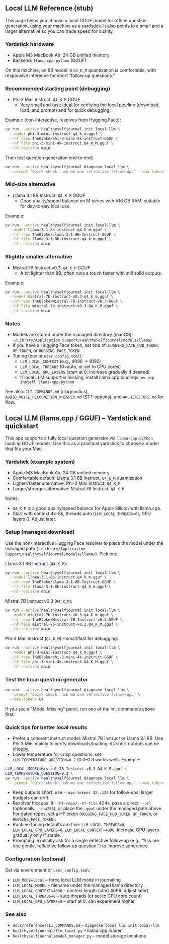 ## Local LLM Reference (stub)

This page helps you choose a local GGUF model for offline question generation, using your machine as a yardstick. It also points to a small and a larger alternative so you can trade speed for quality.

### Yardstick hardware

- Apple M3 MacBook Air, 24 GB unified memory
- Backend: `llama-cpp-python` (GGUF)

On this machine, an 8B model in `Q4_K_M` quantization is comfortable, with responsive inference for short “follow‑up questions.”

### Recommended starting point (debugging)

- Phi‑3 Mini Instruct, `Q4_K_M` GGUF
  - Very small and fast; ideal for verifying the local pipeline (download, load, and prompt) and for quick debugging.

Example (non‑interactive, resolves from Hugging Face):

```bash
uv run --active healthyselfjournal init local-llm \
  --model phi-3-mini-instruct-q4_k_m.gguf \
  --hf-repo TheBloke/phi-3-mini-4k-instruct-GGUF \
  --hf-file phi-3-mini-4k-instruct.Q4_K_M.gguf \
  --hf-revision main
```

Then test question generation end‑to‑end:

```bash
uv run --active healthyselfjournal diagnose local llm \
  --prompt "Quick check: ask me one reflective follow‑up." --max-tokens 64
```

### Mid‑size alternative

- Llama 3.1 8B Instruct, `Q4_K_M` GGUF
  - Good quality/speed balance on M‑series with ≥16 GB RAM; suitable for day‑to‑day local use.

Example:

```bash
uv run --active healthyselfjournal init local-llm \
  --model llama-3.1-8b-instruct-q4_k_m.gguf \
  --hf-repo TheBloke/Llama-3.1-8B-Instruct-GGUF \
  --hf-file llama-3.1-8b-instruct-q4_k_m.gguf \
  --hf-revision main
```

### Slightly smaller alternative

- Mistral 7B Instruct v0.3, `Q4_K_M` GGUF
  - A bit lighter than 8B; often runs a touch faster with still solid outputs.

Example:

```bash
uv run --active healthyselfjournal init local-llm \
  --model mistral-7b-instruct-v0.3-q4_k_m.gguf \
  --hf-repo TheBloke/Mistral-7B-Instruct-v0.3-GGUF \
  --hf-file mistral-7b-instruct-v0.3.Q4_K_M.gguf \
  --hf-revision main
```

### Notes

- Models are stored under the managed directory (macOS): `~/Library/Application Support/HealthySelfJournal/models/llama/`
- If you have a Hugging Face token, set one of: `HUGGING_FACE_HUB_TOKEN`, `HF_TOKEN`, or `HUGGING_FACE_TOKEN`.
- Tuning (env or `user_config.toml`):
  - `LLM_LOCAL_CONTEXT` (e.g., 4096 → 8192)
  - `LLM_LOCAL_THREADS` (0=auto, or set to CPU cores)
  - `LLM_LOCAL_GPU_LAYERS` (start at 0; increase gradually if desired)
  - If local LLM support is missing, install llama.cpp bindings: `uv pip install llama-cpp-python`

See also: `CLI_COMMANDS.md` (diagnostics), `AUDIO_VOICE_RECOGNITION_WHISPER.md` (STT options), and `ARCHITECTURE.md` for flow.

## Local LLM (llama.cpp / GGUF) – Yardstick and quickstart

This app supports a fully local question generator via `llama-cpp-python` loading GGUF models. Use this as a practical yardstick to choose a model that fits your Mac.

### Yardstick (example system)

- Apple M3 MacBook Air, 24 GB unified memory
- Comfortable default: Llama 3.1 8B Instruct, `Q4_K_M` quantization
- Lighter/faster alternative: Phi-3 Mini Instruct, `Q4_K_M`
- Larger/stronger alternative: Mistral 7B Instruct, `Q4_K_M`

Notes:
- `Q4_K_M` is a good quality/speed balance for Apple Silicon with llama.cpp.
- Start with context 4k–8k, threads auto (`LLM_LOCAL_THREADS=0`), GPU layers 0. Adjust later.

### Setup (managed download)

Use the non-interactive Hugging Face resolver to place the model under the managed path (`~/Library/Application Support/HealthySelfJournal/models/llama/`). Pick one.

Llama 3.1 8B Instruct (`Q4_K_M`):

```bash
uv run --active healthyselfjournal init local-llm \
  --model llama-3.1-8b-instruct-q4_k_m.gguf \
  --hf-repo TheBloke/Llama-3.1-8B-Instruct-GGUF \
  --hf-file llama-3.1-8b-instruct-q4_k_m.gguf \
  --hf-revision main
```

Mistral 7B Instruct v0.3 (`Q4_K_M`):

```bash
uv run --active healthyselfjournal init local-llm \
  --model mistral-7b-instruct-v0.3-q4_k_m.gguf \
  --hf-repo TheBloke/Mistral-7B-Instruct-v0.3-GGUF \
  --hf-file mistral-7b-instruct-v0.3.Q4_K_M.gguf \
  --hf-revision main
```

Phi-3 Mini Instruct (`Q4_K_M`) – small/fast for debugging:

```bash
uv run --active healthyselfjournal init local-llm \
  --model phi-3-mini-instruct-q4_k_m.gguf \
  --hf-repo TheBloke/phi-3-mini-4k-instruct-GGUF \
  --hf-file phi-3-mini-4k-instruct.Q4_K_M.gguf \
  --hf-revision main
```

### Test the local question generator

```bash
uv run --active healthyselfjournal diagnose local llm \
  --prompt "Quick check: ask me one reflective follow-up." \
  --max-tokens 64
```

If you see a "Model Missing" panel, run one of the init commands above first.

### Quick tips for better local results

- Prefer a coherent instruct model: Mistral 7B Instruct or Llama 3.1 8B. Use Phi‑3 Mini mainly to verify downloads/loading; its short outputs can be choppy.
- Lower temperature for crisp questions: set `LLM_TEMPERATURE_QUESTION=0.2` (0.0–0.3 works well). Example:

```bash
LLM_LOCAL_MODEL=Mistral-7B-Instruct-v0.3-Q4_K_M.gguf \
LLM_TEMPERATURE_QUESTION=0.2 \
uv run --active healthyselfjournal diagnose local llm \
  --prompt "Quick check: ask me one reflective follow-up." --max-tokens 64
```

- Keep outputs short: use `--max-tokens 32..128` for follow‑ups; larger budgets can drift.
- Resolver hiccups: if `--hf-repo/--hf-file` 404s, pass a direct `--url` (optionally `--sha256`), or place the `.gguf` under the managed path above. For gated repos, set a HF token (`HUGGING_FACE_HUB_TOKEN`, `HF_TOKEN`, or `HUGGING_FACE_TOKEN`).
- Runtime tuning defaults are fine: `LLM_LOCAL_THREADS=0`, `LLM_LOCAL_GPU_LAYERS=0`, `LLM_LOCAL_CONTEXT=4096`. Increase GPU layers gradually only if stable.
- Prompting: explicitly ask for a single reflective follow‑up (e.g., “Ask me one gentle, reflective follow‑up question.”) to improve adherence.

### Configuration (optional)

Set via environment or `user_config.toml`:

- `LLM_MODE=local` – force local LLM mode in journaling
- `LLM_LOCAL_MODEL` – filename under the managed llama directory
- `LLM_LOCAL_CONTEXT=4096` – context length (start 4096; adjust later)
- `LLM_LOCAL_THREADS=0` – auto threads (or set to CPU core count)
- `LLM_LOCAL_GPU_LAYERS=0` – start at 0; can experiment higher

### See also

- `docs/reference/CLI_COMMANDS.md` – `diagnose local llm`, `init local-llm`
- `healthyselfjournal/llm_local.py` – llama.cpp loader
- `healthyselfjournal/model_manager.py` – model storage locations

